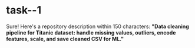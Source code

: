 # task--1
Sure! Here's a repository description within 150 characters:  **"Data cleaning pipeline for Titanic dataset: handle missing values, outliers, encode features, scale, and save cleaned CSV for ML."**
